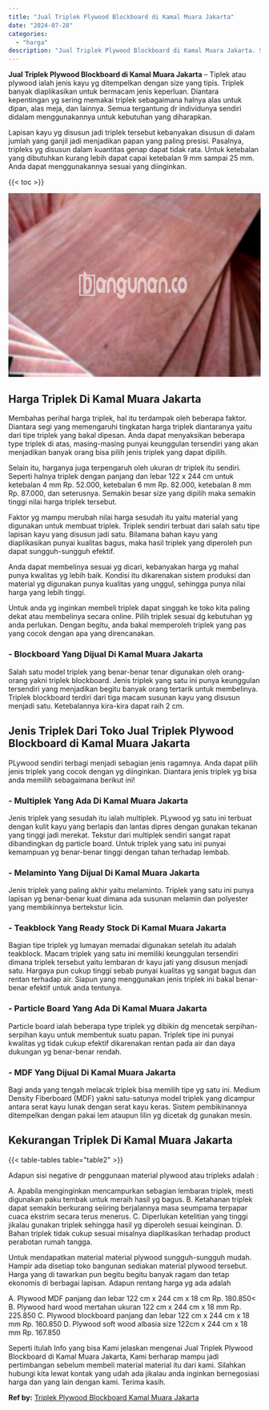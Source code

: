 ```yaml
---
title: "Jual Triplek Plywood Blockboard di Kamal Muara Jakarta"
date: "2024-07-28"
categories: 
  - "harga"
description: "Jual Triplek Plywood Blockboard di Kamal Muara Jakarta. Seperti itulah Info yang bisa Kami jelaskan mengenai Jual Triplek Plywood Blockboard di Kamal Muara J..."
---
```


**Jual Triplek Plywood Blockboard di Kamal Muara Jakarta** – Tiplek atau plywood ialah jenis kayu yg ditempelkan dengan size yang tipis. Triplek banyak diaplikasikan untuk bermacam jenis keperluan. Diantara kepentingan yg sering memakai triplek sebagaimana halnya alas untuk dipan, alas meja, dan lainnya. Semua tergantung dr individunya sendiri didalam menggunakannya untuk kebutuhan yang diharapkan.

Lapisan kayu yg disusun jadi triplek tersebut kebanyakan disusun di dalam jumlah yang ganjil jadi menjadikan papan yang paling presisi. Pasalnya, tripleks yg disusun dalam kuantitas genap dapat tidak rata. Untuk ketebalan yang dibutuhkan kurang lebih dapat capai ketebalan 9 mm sampai 25 mm. Anda dapat menggunakannya sesuai yang diinginkan.

{{< toc >}}

![Jual Triplek Plywood Blockboard di Kamal Muara Jakarta](/images/jual-triplek-murah-05.png)

## Harga Triplek Di Kamal Muara Jakarta

Membahas perihal harga triplek, hal itu terdampak oleh beberapa faktor. Diantara segi yang memengaruhi tingkatan harga triplek diantaranya yaitu dari tipe triplek yang bakal dipesan. Anda dapat menyaksikan beberapa type triplek di atas, masing-masing punyai keunggulan tersendiri yang akan menjadikan banyak orang bisa pilih jenis triplek yang dapat dipilih.

Selain itu, harganya juga terpengaruh oleh ukuran dr triplek itu sendiri. Seperti halnya triplek dengan panjang dan lebar 122 x 244 cm untuk ketebalan 4 mm Rp. 52.000, ketebalan 6 mm Rp. 82.000, ketebalan 8 mm Rp. 87.000, dan seterusnya. Semakin besar size yang dipilih maka semakin tinggi nilai harga triplek tersebut.

Faktor yg mampu merubah nilai harga sesudah itu yaitu material yang digunakan untuk membuat triplek. Triplek sendiri terbuat dari salah satu tipe lapisan kayu yang disusun jadi satu. Bilamana bahan kayu yang diaplikasikan punyai kualitas bagus, maka hasil triplek yang diperoleh pun dapat sungguh-sungguh efektif.

Anda dapat membelinya sesuai yg dicari, kebanyakan harga yg mahal punya kwalitas yg lebih baik. Kondisi itu dikarenakan sistem produksi dan material yg digunakan punya kualitas yang unggul, sehingga punya nilai harga yang lebih tinggi.

Untuk anda yg inginkan membeli triplek dapat singgah ke toko kita paling dekat atau membelinya secara online. Pilih triplek sesuai dg kebutuhan yg anda perlukan. Dengan begitu, anda bakal memperoleh triplek yang pas yang cocok dengan apa yang direncanakan.

### \- Blockboard Yang Dijual Di Kamal Muara Jakarta

Salah satu model triplek yang benar-benar tenar digunakan oleh orang-orang yakni triplek blockboard. Jenis triplek yang satu ini punya keunggulan tersendiri yang menjadikan begitu banyak orang tertarik untuk membelinya. Triplek blockboard terdiri dari tiga macam susunan kayu yang disusun menjadi satu. Ketebalannya kira-kira dapat raih 2 cm.

## Jenis Triplek Dari Toko Jual Triplek Plywood Blockboard di Kamal Muara Jakarta

PLywood sendiri terbagi menjadi sebagian jenis ragamnya. Anda dapat pilih jenis triplek yang cocok dengan yg diinginkan. Diantara jenis triplek yg bisa anda memilih sebagaimana berikut ini!

### \- Multiplek Yang Ada Di Kamal Muara Jakarta

Jenis triplek yang sesudah itu ialah multiplek. PLywood yg satu ini terbuat dengan kulit kayu yang berlapis dan lantas dipres dengan gunakan tekanan yang tinggi jadi merekat. Tekstur dari multiplek sendiri sangat rapat dibandingkan dg particle board. Untuk triplek yang satu ini punyai kemampuan yg benar-benar tinggi dengan tahan terhadap lembab.

### \- Melaminto Yang Dijual Di Kamal Muara Jakarta

Jenis triplek yang paling akhir yaitu melaminto. Triplek yang satu ini punya lapisan yg benar-benar kuat dimana ada susunan melamin dan polyester yang membikinnya bertekstur licin.

### \- Teakblock Yang Ready Stock Di Kamal Muara Jakarta

Bagian tipe triplek yg lumayan memadai digunakan setelah itu adalah teakblock. Macam triplek yang satu ini memiliki keunggulan tersendiri dimana triplek tersebut yaitu lembaran dr kayu jati yang disusun menjadi satu. Hargaya pun cukup tinggi sebab punyai kualitas yg sangat bagus dan rentan terhadap air. Siapun yang menggunakan jenis triplek ini bakal benar-benar efektif untuk anda tentunya.

### \- Particle Board Yang Ada Di Kamal Muara Jakarta

Particle board ialah beberapa type triplek yg dibikin dg mencetak serpihan-serpihan kayu untuk membentuk suatu papan. Triplek tipe ini punyai kwalitas yg tidak cukup efektif dikarenakan rentan pada air dan daya dukungan yg benar-benar rendah.

### \- MDF Yang Dijual Di Kamal Muara Jakarta

Bagi anda yang tengah melacak triplek bisa memilih tipe yg satu ini. Medium Density Fiberboard (MDF) yakni satu-satunya model triplek yang dicampur antara serat kayu lunak dengan serat kayu keras. Sistem pembikinannya ditempelkan dengan pakai lem ataupun lilin yg dicetak dg gunakan mesin.

## Kekurangan Triplek Di Kamal Muara Jakarta

{{< table-tables table="table2" >}}

Adapun sisi negative dr penggunaan material plywood atau tripleks adalah :

A. Apabila menginginkan mencampurkan sebagian lembaran triplek, mesti digunakan paku tembak untuk meraih hasil yg bagus. B. Ketahanan triplek dapat semakin berkurang seiiring berjalannya masa seumpama terpapar cuaca ekstrim secara terus menerus. C. Diperlukan ketelitian yang tinggi jikalau gunakan triplek sehingga hasil yg diperoleh sesuai keinginan. D. Bahan triplek tidak cukup sesuai misalnya diaplikasikan terhadap product perabotan rumah tangga.

Untuk mendapatkan material material plywood sungguh-sungguh mudah. Hampir ada disetiap toko bangunan sediakan material plywood tersebut. Harga yang di tawarkan pun begitu begitu banyak ragam dan tetap ekonomis di berbagai lapisan. Adapun rentang harga yg ada adalah

A. Plywood MDF panjang dan lebar 122 cm x 244 cm x 18 cm Rp. 180.850< B. Plywood hard wood mertahan ukuran 122 cm x 244 cm x 18 mm Rp. 225.850 C. Plywood blockboard panjang dan lebar 122 cm x 244 cm x 18 mm Rp. 160.850 D. Plywood soft wood albasia size 122cm x 244 cm x 18 mm Rp. 167.850

Seperti itulah Info yang bisa Kami jelaskan mengenai Jual Triplek Plywood Blockboard di Kamal Muara Jakarta, Kami berharap mampu jadi pertimbangan sebelum membeli material material itu dari kami. Silahkan hubungi kita lewat kontak yang udah ada jikalau anda inginkan bernegosiasi harga dan yang lain dengan kami. Terima kasih.

**Ref by:** [Triplek Plywood Blockboard Kamal Muara Jakarta](https://id.wikipedia.org/wiki/Triplek)
